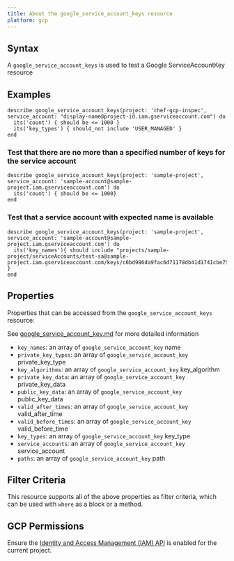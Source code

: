 ```yaml
---
title: About the google_service_account_keys resource
platform: gcp
---
```


## Syntax
A `google_service_account_keys` is used to test a Google ServiceAccountKey resource

## Examples
```
describe google_service_account_keys(project: 'chef-gcp-inspec', service_account: "display-name@project-id.iam.gserviceaccount.com") do
  its('count') { should be <= 1000 }
  its('key_types') { should_not include 'USER_MANAGED' }
end
```

### Test that there are no more than a specified number of keys for the service account

    describe google_service_account_keys(project: 'sample-project', service_account: 'sample-account@sample-project.iam.gserviceaccount.com') do
      its('count') { should be <= 1000}
    end
    
### Test that a service account with expected name is available

    describe google_service_account_keys(project: 'sample-project', service_account: 'sample-account@sample-project.iam.gserviceaccount.com') do
      its('key_names'){ should include "projects/sample-project/serviceAccounts/test-sa@sample-project.iam.gserviceaccount.com/keys/c6bd986da9fac6d71178db41d1741cbe751a5080" }
    end

## Properties
Properties that can be accessed from the `google_service_account_keys` resource:

See [google_service_account_key.md](google_service_account_key.md) for more detailed information
  * `key_names`: an array of `google_service_account_key` name
  * `private_key_types`: an array of `google_service_account_key` private_key_type
  * `key_algorithms`: an array of `google_service_account_key` key_algorithm
  * `private_key_data`: an array of `google_service_account_key` private_key_data
  * `public_key_data`: an array of `google_service_account_key` public_key_data
  * `valid_after_times`: an array of `google_service_account_key` valid_after_time
  * `valid_before_times`: an array of `google_service_account_key` valid_before_time
  * `key_types`: an array of `google_service_account_key` key_type
  * `service_accounts`: an array of `google_service_account_key` service_account
  * `paths`: an array of `google_service_account_key` path

## Filter Criteria
This resource supports all of the above properties as filter criteria, which can be used
with `where` as a block or a method.

## GCP Permissions

Ensure the [Identity and Access Management (IAM) API](https://console.cloud.google.com/apis/library/iam.googleapis.com/) is enabled for the current project.
